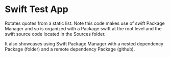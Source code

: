 # Swift Test App
Rotates quotes from a static list.  Note this code makes use of swift Package Manager and so is organized with a Package.swift at the root level and the swift source code located in the Sources folder.  

It also showcases using Swift Package Manager with a nested dependency Package (folder) and a remote dependency Package (github).
